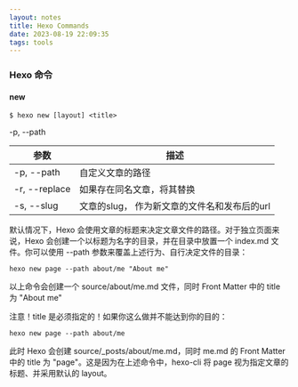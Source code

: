 ```yaml
---
layout: notes
title: Hexo Commands
date: 2023-08-19 22:09:35
tags: tools
---
```

### Hexo 命令

#### new
```
$ hexo new [layout] <title>
```
-p, --path

| 参数  |  描述 |
|---|---|
| -p, --path  | 自定义文章的路径  |
| -r, --replace  | 如果存在同名文章，将其替换  |
| -s, --slug  | 文章的slug， 作为新文章的文件名和发布后的url  |

默认情况下，Hexo 会使用文章的标题来决定文章文件的路径。对于独立页面来说，Hexo 会创建一个以标题为名字的目录，并在目录中放置一个 index.md 文件。你可以使用 --path 参数来覆盖上述行为、自行决定文件的目录：

```
hexo new page --path about/me "About me"
```
以上命令会创建一个 source/about/me.md 文件，同时 Front Matter 中的 title 为 "About me"

注意！title 是必须指定的！如果你这么做并不能达到你的目的：

```
hexo new page --path about/me
```
此时 Hexo 会创建 source/_posts/about/me.md，同时 me.md 的 Front Matter 中的 title 为 "page"。这是因为在上述命令中，hexo-cli 将 page 视为指定文章的标题、并采用默认的 layout。